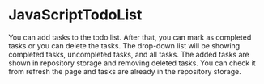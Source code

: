 # JavaScriptTodoList
You can add tasks to the todo list. After that, you can mark as completed tasks or you can delete the tasks. The drop-down list will be showing completed tasks, uncompleted tasks, and all tasks. The added tasks are shown in repository storage and removing deleted tasks. You can check it from refresh the page and tasks are already in the repository storage.

